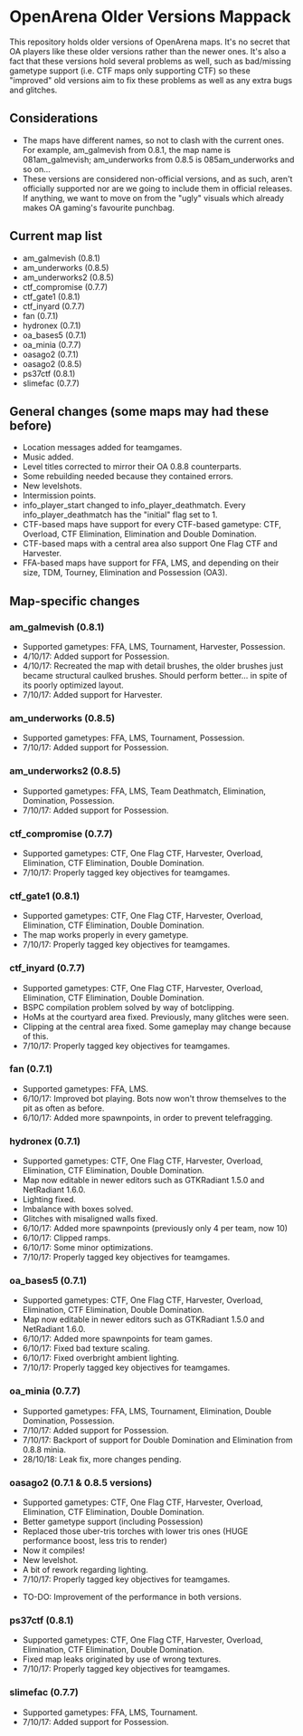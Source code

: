 # OpenArena Older Versions Mappack

This repository holds older versions of OpenArena maps. It's no secret that OA players like these older versions rather than the newer ones. It's also a fact that these versions hold several problems as well, such as bad/missing gametype support (i.e. CTF maps only supporting CTF) so these "improved" old versions aim to fix these problems as well as any extra bugs and glitches.

## Considerations

* The maps have different names, so not to clash with the current ones. For example, am_galmevish from 0.8.1, the map name is 081am_galmevish; am_underworks from 0.8.5 is 085am_underworks and so on...
* These versions are considered non-official versions, and as such, aren't officially supported nor are we going to include them in official releases. If anything, we want to move on from the "ugly" visuals which already makes OA gaming's favourite punchbag.

## Current map list

* am_galmevish (0.8.1)
* am_underworks (0.8.5)
* am_underworks2 (0.8.5)
* ctf_compromise (0.7.7)
* ctf_gate1 (0.8.1)
* ctf_inyard (0.7.7)
* fan (0.7.1)
* hydronex (0.7.1)
* oa_bases5 (0.7.1)
* oa_minia (0.7.7)
* oasago2 (0.7.1)
* oasago2 (0.8.5)
* ps37ctf (0.8.1)
* slimefac (0.7.7)

## General changes (some maps may had these before)

* Location messages added for teamgames.
* Music added.
* Level titles corrected to mirror their OA 0.8.8 counterparts.
* Some rebuilding needed because they contained errors.
* New levelshots.
* Intermission points.
* info_player_start changed to info_player_deathmatch. Every info_player_deathmatch has the "initial" flag set to 1.
* CTF-based maps have support for every CTF-based gametype: CTF, Overload, CTF Elimination, Elimination and Double Domination.
* CTF-based maps with a central area also support One Flag CTF and Harvester.
* FFA-based maps have support for FFA, LMS, and depending on their size, TDM, Tourney, Elimination and Possession (OA3).

## Map-specific changes

### am_galmevish (0.8.1)

* Supported gametypes: FFA, LMS, Tournament, Harvester, Possession.
* 4/10/17: Added support for Possession.
* 4/10/17: Recreated the map with detail brushes, the older brushes just became structural caulked brushes. Should perform better... in spite of its poorly optimized layout.
* 7/10/17: Added support for Harvester.

### am_underworks (0.8.5)

* Supported gametypes: FFA, LMS, Tournament, Possession.
* 7/10/17: Added support for Possession.

### am_underworks2 (0.8.5)

* Supported gametypes: FFA, LMS, Team Deathmatch, Elimination, Domination, Possession.
* 7/10/17: Added support for Possession.

### ctf_compromise (0.7.7)

* Supported gametypes: CTF, One Flag CTF, Harvester, Overload, Elimination, CTF Elimination, Double Domination.
* 7/10/17: Properly tagged key objectives for teamgames.

### ctf_gate1 (0.8.1)

* Supported gametypes: CTF, One Flag CTF, Harvester, Overload, Elimination, CTF Elimination, Double Domination.
* The map works properly in every gametype.
* 7/10/17: Properly tagged key objectives for teamgames.

### ctf_inyard (0.7.7)

* Supported gametypes: CTF, One Flag CTF, Harvester, Overload, Elimination, CTF Elimination, Double Domination.
* BSPC compilation problem solved by way of botclipping.
* HoMs at the courtyard area fixed. Previously, many glitches were seen.
* Clipping at the central area fixed. Some gameplay may change because of this.
* 7/10/17: Properly tagged key objectives for teamgames.

### fan (0.7.1)

* Supported gametypes: FFA, LMS.
* 6/10/17: Improved bot playing. Bots now won't throw themselves to the pit as often as before.
* 6/10/17: Added more spawnpoints, in order to prevent telefragging.

### hydronex (0.7.1)

* Supported gametypes: CTF, One Flag CTF, Harvester, Overload, Elimination, CTF Elimination, Double Domination.
* Map now editable in newer editors such as GTKRadiant 1.5.0 and NetRadiant 1.6.0.
* Lighting fixed.
* Imbalance with boxes solved.
* Glitches with misaligned walls fixed.
* 6/10/17: Added more spawnpoints (previously only 4 per team, now 10)
* 6/10/17: Clipped ramps.
* 6/10/17: Some minor optimizations.
* 7/10/17: Properly tagged key objectives for teamgames.

### oa_bases5 (0.7.1)

* Supported gametypes: CTF, One Flag CTF, Harvester, Overload, Elimination, CTF Elimination, Double Domination.
* Map now editable in newer editors such as GTKRadiant 1.5.0 and NetRadiant 1.6.0.
* 6/10/17: Added more spawnpoints for team games.
* 6/10/17: Fixed bad texture scaling.
* 6/10/17: Fixed overbright ambient lighting.
* 7/10/17: Properly tagged key objectives for teamgames.

### oa_minia (0.7.7)

* Supported gametypes: FFA, LMS, Tournament, Elimination, Double Domination, Possession.
* 7/10/17: Added support for Possession.
* 7/10/17: Backport of support for Double Domination and Elimination from 0.8.8 minia.
* 28/10/18: Leak fix, more changes pending.

### oasago2 (0.7.1 & 0.8.5 versions)

* Supported gametypes: CTF, One Flag CTF, Harvester, Overload, Elimination, CTF Elimination, Double Domination.
* Better gametype support (including Possession)
* Replaced those uber-tris torches with lower tris ones (HUGE performance boost, less tris to render)
* Now it compiles!
* New levelshot.
* A bit of rework regarding lighting.
* 7/10/17: Properly tagged key objectives for teamgames.
- TO-DO: Improvement of the performance in both versions.

### ps37ctf (0.8.1)

* Supported gametypes: CTF, One Flag CTF, Harvester, Overload, Elimination, CTF Elimination, Double Domination.
* Fixed map leaks originated by use of wrong textures.
* 7/10/17: Properly tagged key objectives for teamgames.

### slimefac (0.7.7)

* Supported gametypes: FFA, LMS, Tournament.
* 7/10/17: Added support for Possession.
